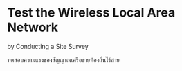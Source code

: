 # Test the Wireless Local Area Network 
by Conducting a Site Survey

ทดสอบความแรงของสัญญาณเครือข่ายท้องถิ่นไร้สาย
